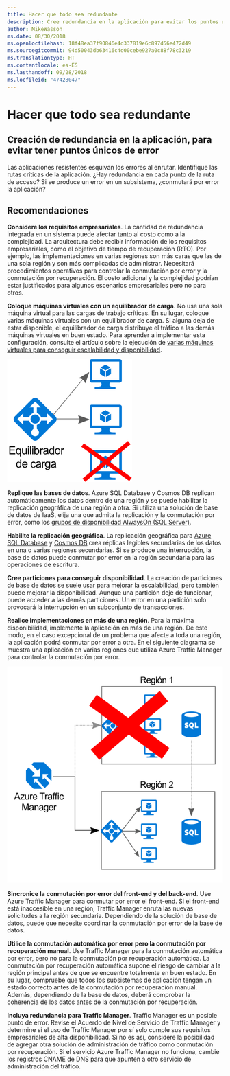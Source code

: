 ```yaml
---
title: Hacer que todo sea redundante
description: Cree redundancia en la aplicación para evitar los puntos únicos de error.
author: MikeWasson
ms.date: 08/30/2018
ms.openlocfilehash: 18f48ea37f90846e4d337819e6c897d56e472d49
ms.sourcegitcommit: 94d50043db63416c4d00cebe927a0c88f78c3219
ms.translationtype: HT
ms.contentlocale: es-ES
ms.lasthandoff: 09/28/2018
ms.locfileid: "47428047"
---
```

# <a name="make-all-things-redundant"></a>Hacer que todo sea redundante

## <a name="build-redundancy-into-your-application-to-avoid-having-single-points-of-failure"></a>Creación de redundancia en la aplicación, para evitar tener puntos únicos de error

Las aplicaciones resistentes esquivan los errores al enrutar. Identifique las rutas críticas de la aplicación. ¿Hay redundancia en cada punto de la ruta de acceso? Si se produce un error en un subsistema, ¿conmutará por error la aplicación?

## <a name="recommendations"></a>Recomendaciones 

**Considere los requisitos empresariales**. La cantidad de redundancia integrada en un sistema puede afectar tanto al costo como a la complejidad. La arquitectura debe recibir información de los requisitos empresariales, como el objetivo de tiempo de recuperación (RTO). Por ejemplo, las implementaciones en varias regiones son más caras que las de una sola región y son más complicadas de administrar. Necesitará procedimientos operativos para controlar la conmutación por error y la conmutación por recuperación. El costo adicional y la complejidad podrían estar justificados para algunos escenarios empresariales pero no para otros.

**Coloque máquinas virtuales con un equilibrador de carga**. No use una sola máquina virtual para las cargas de trabajo críticas. En su lugar, coloque varias máquinas virtuales con un equilibrador de carga. Si alguna deja de estar disponible, el equilibrador de carga distribuye el tráfico a las demás máquinas virtuales en buen estado. Para aprender a implementar esta configuración, consulte el artículo sobre la ejecución de [varias máquinas virtuales para conseguir escalabilidad y disponibilidad][multi-vm-blueprint].

![](./images/load-balancing.svg)

**Replique las bases de datos**. Azure SQL Database y Cosmos DB replican automáticamente los datos dentro de una región y se puede habilitar la replicación geográfica de una región a otra. Si utiliza una solución de base de datos de IaaS, elija una que admita la replicación y la conmutación por error, como los [grupos de disponibilidad AlwaysOn (SQL Server)][sql-always-on]. 

**Habilite la replicación geográfica**. La replicación geográfica para [Azure SQL Database][sql-geo-replication] y [Cosmos DB][cosmosdb-geo-replication] crea réplicas legibles secundarias de los datos en una o varias regiones secundarias. Si se produce una interrupción, la base de datos puede conmutar por error en la región secundaria para las operaciones de escritura.

**Cree particiones para conseguir disponibilidad**. La creación de particiones de base de datos se suele usar para mejorar la escalabilidad, pero también puede mejorar la disponibilidad. Aunque una partición deje de funcionar, puede acceder a las demás particiones. Un error en una partición solo provocará la interrupción en un subconjunto de transacciones. 

**Realice implementaciones en más de una región**. Para la máxima disponibilidad, implemente la aplicación en más de una región. De este modo, en el caso excepcional de un problema que afecte a toda una región, la aplicación podrá conmutar por error a otra. En el siguiente diagrama se muestra una aplicación en varias regiones que utiliza Azure Traffic Manager para controlar la conmutación por error.

![](images/failover.svg)

**Sincronice la conmutación por error del front-end y del back-end**. Use Azure Traffic Manager para conmutar por error el front-end. Si el front-end está inaccesible en una región, Traffic Manager enruta las nuevas solicitudes a la región secundaria. Dependiendo de la solución de base de datos, puede que necesite coordinar la conmutación por error de la base de datos. 

**Utilice la conmutación automática por error pero la conmutación por recuperación manual**. Use Traffic Manager para la conmutación automática por error, pero no para la conmutación por recuperación automática. La conmutación por recuperación automática supone el riesgo de cambiar a la región principal antes de que se encuentre totalmente en buen estado. En su lugar, compruebe que todos los subsistemas de aplicación tengan un estado correcto antes de la conmutación por recuperación manual. Además, dependiendo de la base de datos, deberá comprobar la coherencia de los datos antes de la conmutación por recuperación.

**Incluya redundancia para Traffic Manager**. Traffic Manager es un posible punto de error. Revise el Acuerdo de Nivel de Servicio de Traffic Manager y determine si el uso de Traffic Manager por sí solo cumple sus requisitos empresariales de alta disponibilidad. Si no es así, considere la posibilidad de agregar otra solución de administración de tráfico como conmutación por recuperación. Si el servicio Azure Traffic Manager no funciona, cambie los registros CNAME de DNS para que apunten a otro servicio de administración del tráfico.



<!-- links -->

[multi-vm-blueprint]: ../../reference-architectures/virtual-machines-windows/multi-vm.md

[cassandra]: https://cassandra.apache.org/
[cosmosdb-geo-replication]: /azure/cosmos-db/distribute-data-globally
[sql-always-on]: https://msdn.microsoft.com/library/hh510230.aspx
[sql-geo-replication]: /azure/sql-database/sql-database-geo-replication-overview

